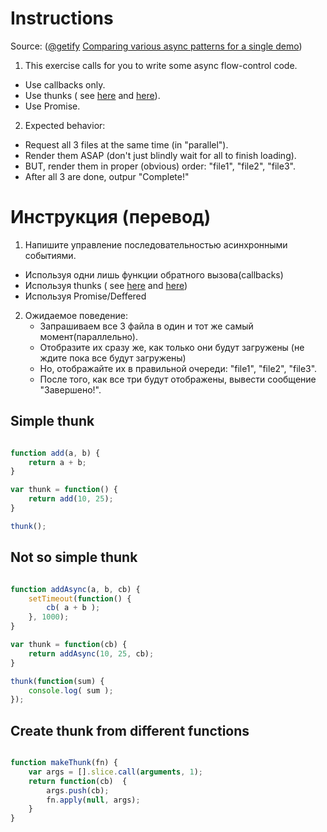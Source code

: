 # Instructions  

Source: ([@getify](https://twitter.com/getify) [Comparing various async patterns for a single demo](https://github.com/getify/a-tale-of-three-lists))

1. This exercise calls for you to write some async flow-control code.  
 - Use callbacks only.  
 - Use thunks ( see [here](http://zef.me/6096/callback-free-harmonious-node-js) and [here](http://blog.getify.com/page/3/)).  
 - Use Promise.  
2. Expected behavior:  
 - Request all 3 files at the same time (in "parallel").
 - Render them ASAP (don't just blindly wait for all to finish loading).
 - BUT, render them in proper (obvious) order: "file1", "file2", "file3".
 - After all 3 are done, outpur "Complete!"  
   

# Инструкция (перевод)

1. Напишите управление последовательностью асинхронными событиями.
 - Используя одни лишь функции обратного вызова(callbacks)
 - Используя thunks ( see [here](http://zef.me/6096/callback-free-harmonious-node-js) and [here](http://blog.getify.com/page/3/))
 - Используя Promise/Deffered

2. Ожидаемое поведение:
	- Запрашиваем все 3 файла в один и тот же самый момент(параллельно).
	- Отобразите их сразу же, как только они будут загружены (не ждите пока все будут загружены)
	- Но, отображайте их в правильной очереди: "file1", "file2", "file3".
	- После того, как все три будут отображены, вывести сообщение "Завершено!".



## Simple thunk

```javascript

function add(a, b) {
	return a + b;
}

var thunk = function() {
	return add(10, 25);
}

thunk();
```  
  
## Not so simple thunk  

```javascript

function addAsync(a, b, cb) {
	setTimeout(function() {
		cb( a + b );
	}, 1000);
}

var thunk = function(cb) {
	return addAsync(10, 25, cb);
}

thunk(function(sum) {
	console.log( sum );
});
```  

## Create thunk from different functions  

```javascript

function makeThunk(fn) {
	var args = [].slice.call(arguments, 1);
	return function(cb)  {
		args.push(cb);
		fn.apply(null, args);
	}
}
```  